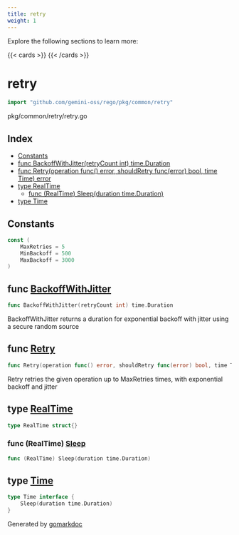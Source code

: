 ```yaml
---
title: retry
weight: 1
---
```

Explore the following sections to learn more:

{{< cards >}}
{{< /cards >}}

<!-- gomarkdoc:embed:start -->

<!-- Code generated by gomarkdoc. DO NOT EDIT -->

# retry

```go
import "github.com/gemini-oss/rego/pkg/common/retry"
```

pkg/common/retry/retry.go

## Index

- [Constants](<#constants>)
- [func BackoffWithJitter\(retryCount int\) time.Duration](<#BackoffWithJitter>)
- [func Retry\(operation func\(\) error, shouldRetry func\(error\) bool, time Time\) error](<#Retry>)
- [type RealTime](<#RealTime>)
  - [func \(RealTime\) Sleep\(duration time.Duration\)](<#RealTime.Sleep>)
- [type Time](<#Time>)


## Constants

<a name="MaxRetries"></a>

```go
const (
    MaxRetries = 5
    MinBackoff = 500
    MaxBackoff = 3000
)
```

<a name="BackoffWithJitter"></a>
## func [BackoffWithJitter](<https://github.com/gemini-oss/rego/blob/main/pkg/common/retry/retry.go#L27>)

```go
func BackoffWithJitter(retryCount int) time.Duration
```

BackoffWithJitter returns a duration for exponential backoff with jitter using a secure random source

<a name="Retry"></a>
## func [Retry](<https://github.com/gemini-oss/rego/blob/main/pkg/common/retry/retry.go#L48>)

```go
func Retry(operation func() error, shouldRetry func(error) bool, time Time) error
```

Retry retries the given operation up to MaxRetries times, with exponential backoff and jitter

<a name="RealTime"></a>
## type [RealTime](<https://github.com/gemini-oss/rego/blob/main/pkg/common/retry/retry.go#L20>)



```go
type RealTime struct{}
```

<a name="RealTime.Sleep"></a>
### func \(RealTime\) [Sleep](<https://github.com/gemini-oss/rego/blob/main/pkg/common/retry/retry.go#L22>)

```go
func (RealTime) Sleep(duration time.Duration)
```



<a name="Time"></a>
## type [Time](<https://github.com/gemini-oss/rego/blob/main/pkg/common/retry/retry.go#L16-L18>)



```go
type Time interface {
    Sleep(duration time.Duration)
}
```

Generated by [gomarkdoc](<https://github.com/princjef/gomarkdoc>)


<!-- gomarkdoc:embed:end -->
